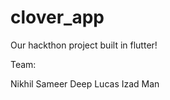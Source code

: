 # clover_app

Our hackthon project built in flutter!

Team: 

Nikhil 
Sameer 
Deep 
Lucas
Izad 
Man
